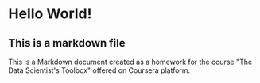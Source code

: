 Hello World!
========================================================

## This is a markdown file
This is a Markdown document created as a homework for the course "The Data Scientist's Toolbox" offered on Coursera platform.